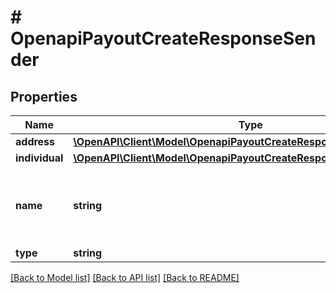# # OpenapiPayoutCreateResponseSender

## Properties

Name | Type | Description | Notes
------------ | ------------- | ------------- | -------------
**address** | [**\OpenAPI\Client\Model\OpenapiPayoutCreateResponseSenderAddress**](OpenapiPayoutCreateResponseSenderAddress.md) |  | [optional]
**individual** | [**\OpenAPI\Client\Model\OpenapiPayoutCreateResponseSenderIndividual**](OpenapiPayoutCreateResponseSenderIndividual.md) |  | [optional]
**name** | **string** | The individual full name or registered business legal name | [optional]
**type** | **string** |  | [optional]

[[Back to Model list]](../../README.md#models) [[Back to API list]](../../README.md#endpoints) [[Back to README]](../../README.md)
